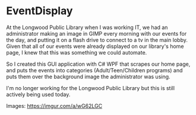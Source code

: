 # EventDisplay

At the Longwood Public Library when I was working IT, we had an administrator making an image in GIMP every morning with our events for the day, and putting it on a flash drive to connect to a tv in the main lobby. Given that all of our events were already displayed on our library's home page, I knew that this was something we could automate.

So I created this GUI application with C# WPF that scrapes our home page, and puts the events into categories (Adult/Teen/Children programs) and puts them over the background image the administrator was using.

I'm no longer working for the Longwood Public Library but this is still actively being used today.

Images: https://imgur.com/a/wG62LGC

